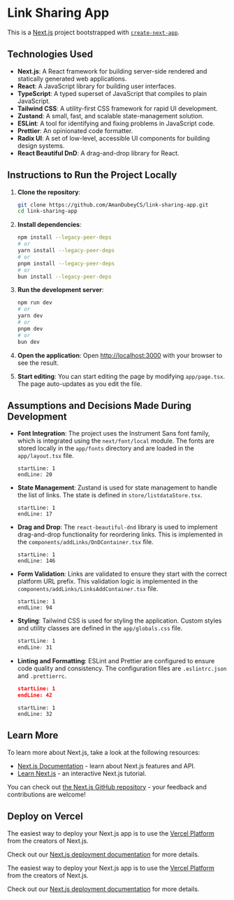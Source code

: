 # Link Sharing App

This is a [Next.js](https://nextjs.org) project bootstrapped with [`create-next-app`](https://nextjs.org/docs/app/api-reference/cli/create-next-app).

## Technologies Used

- **Next.js**: A React framework for building server-side rendered and statically generated web applications.
- **React**: A JavaScript library for building user interfaces.
- **TypeScript**: A typed superset of JavaScript that compiles to plain JavaScript.
- **Tailwind CSS**: A utility-first CSS framework for rapid UI development.
- **Zustand**: A small, fast, and scalable state-management solution.
- **ESLint**: A tool for identifying and fixing problems in JavaScript code.
- **Prettier**: An opinionated code formatter.
- **Radix UI**: A set of low-level, accessible UI components for building design systems.
- **React Beautiful DnD**: A drag-and-drop library for React.

## Instructions to Run the Project Locally

1. **Clone the repository**:
    ```bash
    git clone https://github.com/AmanDubeyCS/link-sharing-app.git
    cd link-sharing-app
    ```

2. **Install dependencies**:
    ```bash
    npm install --legacy-peer-deps
    # or
    yarn install --legacy-peer-deps
    # or
    pnpm install --legacy-peer-deps
    # or
    bun install --legacy-peer-deps
    ```

3. **Run the development server**:
    ```bash
    npm run dev
    # or
    yarn dev
    # or
    pnpm dev
    # or
    bun dev
    ```

4. **Open the application**:
    Open [http://localhost:3000](http://localhost:3000) with your browser to see the result.

5. **Start editing**:
    You can start editing the page by modifying `app/page.tsx`. The page auto-updates as you edit the file.

## Assumptions and Decisions Made During Development

- **Font Integration**: The project uses the Instrument Sans font family, which is integrated using the `next/font/local` module. The fonts are stored locally in the `app/fonts` directory and are loaded in the `app/layout.tsx` file.
    ```typescript:app/layout.tsx
    startLine: 1
    endLine: 20
    ```

- **State Management**: Zustand is used for state management to handle the list of links. The state is defined in `store/listdataStore.tsx`.
    ```typescript:store/listdataStore.tsx
    startLine: 1
    endLine: 17
    ```

- **Drag and Drop**: The `react-beautiful-dnd` library is used to implement drag-and-drop functionality for reordering links. This is implemented in the `components/addLinks/DnDContainer.tsx` file.
    ```typescript:components/addLinks/DnDContainer.tsx
    startLine: 1
    endLine: 146
    ```

- **Form Validation**: Links are validated to ensure they start with the correct platform URL prefix. This validation logic is implemented in the `components/addLinks/LinksAddContainer.tsx` file.
    ```typescript:components/addLinks/LinksAddContainer.tsx
    startLine: 1
    endLine: 94
    ```

- **Styling**: Tailwind CSS is used for styling the application. Custom styles and utility classes are defined in the `app/globals.css` file.
    ```css:app/globals.css
    startLine: 1
    endLine: 31
    ```

- **Linting and Formatting**: ESLint and Prettier are configured to ensure code quality and consistency. The configuration files are `.eslintrc.json` and `.prettierrc`.
    ```json:.eslintrc.json
    startLine: 1
    endLine: 42
    ```
    ```json:.prettierrc
    startLine: 1
    endLine: 32
    ```

## Learn More

To learn more about Next.js, take a look at the following resources:

- [Next.js Documentation](https://nextjs.org/docs) - learn about Next.js features and API.
- [Learn Next.js](https://nextjs.org/learn) - an interactive Next.js tutorial.

You can check out [the Next.js GitHub repository](https://github.com/vercel/next.js) - your feedback and contributions are welcome!

## Deploy on Vercel

The easiest way to deploy your Next.js app is to use the [Vercel Platform](https://vercel.com/new?utm_medium=default-template&filter=next.js&utm_source=create-next-app&utm_campaign=create-next-app-readme) from the creators of Next.js.

Check out our [Next.js deployment documentation](https://nextjs.org/docs/app/building-your-application/deploying) for more details.

The easiest way to deploy your Next.js app is to use the [Vercel Platform](https://vercel.com/new?utm_medium=default-template&filter=next.js&utm_source=create-next-app&utm_campaign=create-next-app-readme) from the creators of Next.js.

Check out our [Next.js deployment documentation](https://nextjs.org/docs/app/building-your-application/deploying) for more details.
